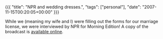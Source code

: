 {{{
  "title": "NPR and wedding dresses.",
  "tags": ["personal"],
  "date": "2007-11-15T00:20:05+00:00"
}}}

  While we (meaning my wife and I) were filling out the forms for our marriage license, we were interviewed by NPR for Morning Edition!  A copy of the broadcast is <a href="http://www.npr.org/templates/story/story.php?storyId=11007440&sc=emaf">available online</a>.


